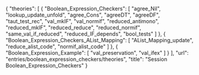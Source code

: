 {
    "theories": [
        {
            "Boolean_Expression_Checkers": [
                "agree_Nil",
                "lookup_update_unfold",
                "agree_Cons",
                "agreeDT",
                "agreeDF",
                "taut_test_rec",
                "val_mkIF",
                "val_normif",
                "reduced_antimono",
                "reduced_mkIF",
                "reduced_reduce",
                "reduced_normif",
                "same_val_if_reduced",
                "reduced_IF_depends",
                "bool_tests"
            ]
        },
        {
            "Boolean_Expression_Checkers_AList_Mapping": [
                "AList_Mapping_update",
                "reduce_alist_code",
                "normif_alist_code"
            ]
        },
        {
            "Boolean_Expression_Example": [
                "val_preservation",
                "val_ifex"
            ]
        }
    ],
    "url": "entries/boolean_expression_checkers/theories",
    "title": "Session Boolean_Expression_Checkers"
}